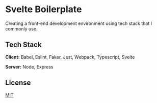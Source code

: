 # Svelte Boilerplate 

Creating a front-end development environment using tech stack that I commonly use.
## Tech Stack

**Client:** Babel, Eslint, Faker, Jest, Webpack, Typescript, Svelte

**Server:** Node, Express

## License

[MIT](https://choosealicense.com/licenses/mit/)
